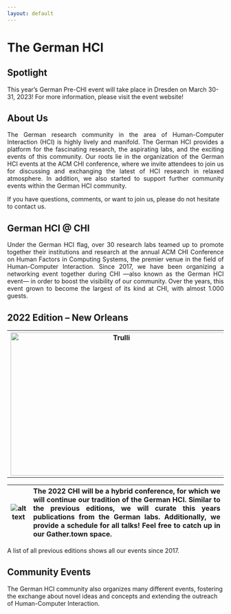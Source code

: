```yaml
---
layout: default
---
```


# The German HCI

## Spotlight

This year’s German Pre-CHI event will take place in Dresden on March 30-31, 2023! For more information, please visit the event website!

## About Us
<div align="justify">The German research community in the area of Human-Computer Interaction (HCI) is highly lively and manifold. The German HCI provides a platform for the fascinating research, the aspirating labs, and the exciting events of this community. Our roots lie in the organization of the German HCI events at the ACM CHI conference, where we invite attendees to join us for discussing and exchanging the latest of HCI research in relaxed atmosphere. In addition, we also started to support further community events within the German HCI community. </div>

If you have questions, comments, or want to join us, please do not hesitate to contact us.

## German HCI @ CHI
<div align="justify">Under the German HCI flag, over 30 research labs teamed up to promote together their institutions and research at the annual ACM CHI Conference on Human Factors in Computing Systems, the premier venue in the field of Human-Computer Interaction. Since 2017, we have been organizing a networking event together during CHI —also known as the German HCI event— in order to boost the visibility of our community. Over the years, this event grown to become the largest of its kind at CHI, with almost 1.000 guests. </div>

## 2022 Edition – New Orleans

<d1>
 <table style="width:100%">
  <tr>
   <th> <img src="https://raw.githubusercontent.com/Kevacasiete/kevacasiete.github.io/master/images/CHI2022_fixed-768x1089.jpg" alt="Trulli" width="500" height="333"></th>
   <th> fdsfds </th>
  </tr>
  
 </table>
 
 
 </d1>



| ![alt text](https://raw.githubusercontent.com/Kevacasiete/kevacasiete.github.io/master/images/CHI2022_fixed-768x1089.jpg "Logo Title Text 1") | <div align="justify">The 2022 CHI will be a hybrid conference, for which we will continue our tradition of the German HCI. Similar to the previous editions, we will curate this years publications from the German labs. Additionally, we provide a schedule for all talks! Feel free to catch up in our Gather.town space.</div> |
| --- | --- |

 
A list of all previous editions shows all our events since 2017.

## Community Events
The German HCI community also organizes many different events, fostering the exchange about novel ideas and concepts and extending the outreach of Human-Computer Interaction.



